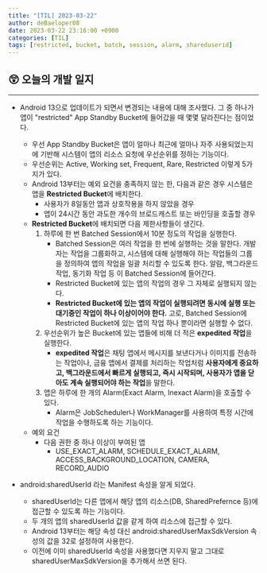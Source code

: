 ```yaml
---
title: "[TIL] 2023-03-22"
author: deBaeloper08
date: 2023-03-22 23:16:00 +0900
categories: [TIL]
tags: [restricted, bucket, batch, session, alarm, shareduserid]
---
```


## 😲 오늘의 개발 일지

---


- Android 13으로 업데이트가 되면서 변경되는 내용에 대해 조사했다. 그 중 하나가 앱이 "restricted" App Standby Bucket에 들어갔을 때 몇몇 달라진다는 점이었다.

  - 우선 App Standby Bucket은 앱이 얼마나 최근에 얼마나 자주 사용되었는지에 기반해 시스템이 앱의 리소스 요청에 우선순위를 정하는 기능이다.
  - 우선순위는 Active, Working set, Frequent, Rare, Restricted 이렇게 5가지가 있다.
  - Android 13부터는 예외 요건을 충족하지 않는 한, 다음과 같은 경우 시스템은 앱을 **Restricted Bucket**에 배치한다.
    - 사용자가 8일동안 앱과 상호작용을 하지 않았을 경우
    - 앱이 24시간 동안 과도한 개수의 브로드캐스트 또는 바인딩을 호출할 경우
  - **Restricted Bucket**에 배치되면 다음 제한사항들이 생긴다.
    1. 하루에 한 번 Batched Session에서 10분 정도의 작업을 실행한다.
       - Batched Session은 여러 작업을 한 번에 실행하는 것을 말한다. 개발자는 작업을 그룹화하고, 시스템에 대해 실행해야 하는 작업들의 그룹을 정의하여 앱의 작업을 일괄 처리할 수 있도록 한다. 알람, 백그라운드 작업, 동기화 작업 등 이 Batched Session에 들어간다.
       - Restricted Bucket에 있는 앱의 작업의 경우 그 자체로 실행되지 않는다.
       - **Restricted Bucket에 있는 앱의 작업이 실행되려면 동시에 실행 또는 대기중인 작업이 하나 이상이어야 한다.** 고로, Batched Session에 Restricted Bucket에 있는 앱의 작업 하나 뿐이라면 실행할 수 없다.
    2. 우선순위가 높은 Bucket에 있는 앱들에 비해 더 적은 **expedited 작업**을 실행한다.
       - **expedited 작업**은 채팅 앱에서 메시지를 보낸다거나 이미지를 전송하는 작업이나, 금융 앱에서 결제를 처리하는 작업처럼 **사용자에게 중요하고, 백그라운드에서 빠르게 실행되고, 즉시 시작되며, 사용자가 앱을 닫아도 계속 실행되어야 하는 작업**을 말한다.
    3. 앱은 하루에 한 개의 Alarm(Exact Alarm, Inexact Alarm)을 호출할 수 있다.
       - Alarm은 JobScheduler나 WorkManager를 사용하여 특정 시간에 작업을 수행하도록 하는 기능이다.
  - 예외 요건
    - 다음 권한 중 하나 이상이 부여된 앱
      - USE_EXACT_ALARM, SCHEDULE_EXACT_ALARM, ACCESS_BACKGROUND_LOCATION, CAMERA, RECORD_AUDIO

- android:sharedUserId 라는 Manifest 속성을 알게 되었다.
  - sharedUserId는 다른 앱에서 해당 앱의 리소스(DB, SharedPrefernce 등)에 접근할 수 있도록 하는 기능이다.
  - 두 개의 앱의 sharedUserId 값을 같게 하여 리소스에 접근할 수 있다.
  - Android 13부터는 해당 속성 대신 android:sharedUserMaxSdkVersion 속성의 값을 32로 설정하여 사용한다.
  - 이전에 이미 sharedUserId 속성을 사용했다면 지우지 말고 그대로 sharedUserMaxSdkVersion을 추가해서 쓰면 된다.
